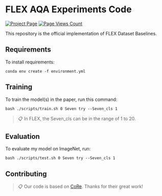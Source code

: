 # FLEX AQA Experiments Code
[![Project Page](https://img.shields.io/badge/Project-Page-8A2BE2)](https://haoyin116.github.io/FLEX_Dataset/)
[![Page Views Count](https://badges.toozhao.com/badges/01JVNNN837B0VMFVDGT55N9NR6/blue.svg)](https://badges.toozhao.com/stats/01JVNNN837B0VMFVDGT55N9NR6 "Get your own page views count badge on badges.toozhao.com")

This repository is the official implementation of FLEX Dataset Baselines.

## Requirements

To install requirements:

```setup
conda env create -f environment.yml
```

## Training

To train the model(s) in the paper, run this command:

```train
bash ./scripts/train.sh 0 Seven try --Seven_cls 1
```

>📋 In FLEX, the Seven_cls can be in the range of 1 to 20. 

## Evaluation

To evaluate my model on ImageNet, run:

```eval
bash ./scripts/test.sh 0 Seven try --Seven_cls 1
```

## Contributing

>📋  Our code is based on [CoRe](https://github.com/yuxumin/CoRe). Thanks for their great work!
